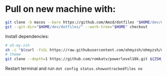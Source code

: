 # Pull on new machine with:
```zsh
git clone -b macos --bare https://github.com/Amzd/dotfiles "$HOME/dev/dotfiles"
git --git-dir="$HOME/dev/dotfiles/" --work-tree="$HOME" checkout
```
Install dependencies:
```zsh
# oh-my-zsh
sh -c "$(curl -fsSL https://raw.githubusercontent.com/ohmyzsh/ohmyzsh/master/tools/install.sh)"
# theme
git clone --depth=1 https://github.com/romkatv/powerlevel10k.git ${ZSH_CUSTOM:-$HOME/.oh-my-zsh/custom}/themes/powerlevel10k
```

Restart terminal and run `dot config status.showuntrackedfiles no`
